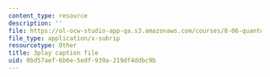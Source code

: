 ```yaml
---
content_type: resource
description: ''
file: https://ol-ocw-studio-app-qa.s3.amazonaws.com/courses/8-06-quantum-physics-iii-spring-2018/0bd57aef6b6e5edf939a219df4ddbc9b_lw5ka_lJFkU.vtt
file_type: application/x-subrip
resourcetype: Other
title: 3play caption file
uid: 0bd57aef-6b6e-5edf-939a-219df4ddbc9b
---
```

